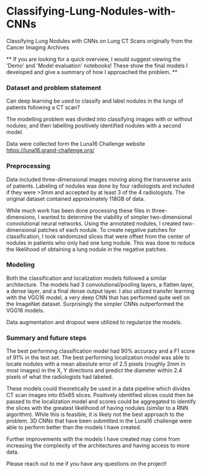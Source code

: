 # Classifying-Lung-Nodules-with-CNNs
Classifying Lung Nodules with CNNs on Lung CT Scans originally from the Cancer Imaging Archives

** If you are looking for a quick overview, I would suggest viewing the 'Demo' and 'Model evaluation' notebooks! These show the final models I developed and give a summary of how I approached the problem. **

### Dataset and problem statement

Can deep learning be used to classify and label nodules in the lungs of patients following a CT scan?

The modelling problem was divided into classifying images with or without nodules; and then labelling positively identified nodules with a second model.


Data were collected form the Luna16 Challenge website https://luna16.grand-challenge.org/ 

### Preprocessing

Data included three-dimensional images moving along the transverse axis of patients. Labeling of nodules was done by four radiologists and included if they were >3mm and accepted by at least 3 of the 4 radiologists. The original dataset contained approximately 118GB of data.

While much work has been done processing these files in three-dimensions, I wanted to determine the viability of simpler two-dimensional convolutional neural networks. Using the annotated nodules, I created two-dimensional patches of each nodule. To create negative patches for classification, I took randomized slices that were offset from the center of nodules in patients who only had one lung nodule. This was done to reduce the likelihood of obtaining a lung nodule in the negative patches.

### Modeling

Both the classification and localization models followed a similar architecture. The models had 3 convolutional/pooling layers, a flatten layer, a dense layer, and a final dense output layer. I also utilized transfer learning with the VGG16 model, a very deep CNN that has performed quite well on the ImageNet dataset. Surprisingly the simpler CNNs outperformed the VGG16 models. 

Data augmentation and dropout were utilized to regularize the models.

### Summary and future steps

The best performing classification model had 90% accuracy and a F1 score of 91% in the test set. The best performing localization model was able to locate nodules with a mean absolute error of 2.5 pixels (roughly 2mm in most images) in the X, Y directions and predict the diameter within 2.4 pixels of what the radiologists had labeled. 

These models could theoretically be used in a data pipeline which divides CT scan images into 65x65 slices. Positively identified slices could then be passed to the localization model and scores could be aggregated to identify the slices with the greatest likelihood of having nodules (similar to a RNN algorithm). While this is feasible, it is likely not the best approach to the problem. 3D CNNs that have been submitted in the Luna16 challenge were able to perform better than the models I have created.

Further improvements with the models I have created may come from increasing the complexity of the architectures and having access to more data.

Please reach out to me if you have any questions on the project!
